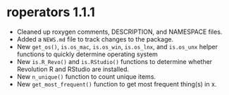 # roperators 1.1.1

* Cleaned up roxygen comments, DESCRIPTION, and NAMESPACE files.
* Added a `NEWS.md` file to track changes to the package.
* New `get_os()`, `is.os_mac`, `is.os_win`, `is.os_lnx`, and `is.os_unx` helper
  functions to quickly determine operating system
* New `is.R_Revo()` and `is.RStudio()` functions to determine whether Revolution
  R and RStudio are installed.
* New `n_unique()` function to count unique items.
* New `get_most_frequent()` function to get most frequent thing(s) in x.
